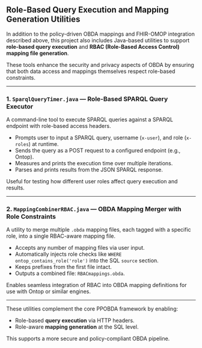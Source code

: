 ## Role-Based Query Execution and Mapping Generation Utilities

In addition to the policy-driven OBDA mappings and FHIR-OMOP integration described above, this project also includes Java-based utilities to support **role-based query execution** and **RBAC (Role-Based Access Control) mapping file generation**.

These tools enhance the security and privacy aspects of OBDA by ensuring that both data access and mappings themselves respect role-based constraints.

---

### 1. `SparqlQueryTimer.java` — Role-Based SPARQL Query Executor

A command-line tool to execute SPARQL queries against a SPARQL endpoint with role-based access headers.

- Prompts user to input a SPARQL query, username (`x-user`), and role (`x-roles`) at runtime.
- Sends the query as a POST request to a configured endpoint (e.g., Ontop).
- Measures and prints the execution time over multiple iterations.
- Parses and prints results from the JSON SPARQL response.

Useful for testing how different user roles affect query execution and results.

---

### 2. `MappingCombinerRBAC.java` — OBDA Mapping Merger with Role Constraints

A utility to merge multiple `.obda` mapping files, each tagged with a specific role, into a single RBAC-aware mapping file.

- Accepts any number of mapping files via user input.
- Automatically injects role checks like `WHERE ontop_contains_role('role')` into the SQL `source` section.
- Keeps prefixes from the first file intact.
- Outputs a combined file: `RBACmappings.obda`.

Enables seamless integration of RBAC into OBDA mapping definitions for use with Ontop or similar engines.

---

These utilities complement the core PPOBDA framework by enabling:

- Role-based **query execution** via HTTP headers.
- Role-aware **mapping generation** at the SQL level.

This supports a more secure and policy-compliant OBDA pipeline.
